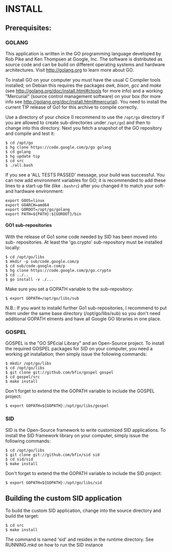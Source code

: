 INSTALL
=======

Prerequisites:
--------------

### GOLANG

This application is written in the GO programming language developed
by Rob Pike and Ken Thompsen at Google, Inc. The software is distributed
as source code and can be build on different operating systems and hardware
architectures. Visit <http://golang.org> to learn more about GO.

To install GO on your computer you must have the usual C Compiler tools
installed; on Debian this requires the packages *awk*, *bison*, *gcc* and
*make* (see <http://golang.org/doc/install.html#ctools> for more info) and a
working "Mercurial" (source control management software) on your box (for more
info see <http://golang.org/doc/install.html#mercurial>). You need to install
the current TIP release of Go1 for this archive to compile correctly.

Use a directory of your choice (I recommend to use the `/opt/go` directory
if you are allowed to create sub-directories under `/opt/go`) and then to
change into this directory. Next you fetch a snapshot of the GO
repository and compile and test it:

	$ cd /opt/go
	$ hg clone https://code.google.com/p/go golang
	$ cd golang
	$ hg update tip
	$ cd src
	$ ./all.bash

If you see a 'ALL TESTS PASSED' message, your build was successful. You can
now add environment variables for GO; it is recommended to add these lines
to a start-up file (like `.bashrc`) after you changed it to match your soft-
and hardware environment:

	export GOOS=linux
	export GOARCH=amd64
	export GOROOT=/opt/go/golang
	export PATH=${PATH}:${GOROOT}/bin
	
#### GO1 sub-repositories

With the release of Go1 some code needed by SID has been moved into sub-
repositories. At least the 'go.crypto' sub-repository must be installed
locally:

	$ cd /opt/go/libs
	$ mkdir -p sub/code.google.com/p
	$ cd sub/code.google.com/p
	$ hg clone https://code.google.com/p/go.crypto
	$ cd ../..
	$ go install -v ./... 

Make sure you set a GOPATH variable to the sub-repository:

	$ export GOPATH=/opt/go/libs/sub
	
N.B.: If you want to instalkl further Go1 sub-repositories, I recommend to
put them under the same base directory (/opt/go/libs/sub) so you don't need
additional GOPATH elments and have all Google GO libraries in one place.

### GOSPEL

GOSPEL is the "GO SPEcial Library" and an Open-Source project. To install
the required GOSPEL packages for SID on your computer, you need a working
*git* installation; then simply issue the following commands:

	$ mkdir /opt/go/libs
	$ cd /opt/go/libs
	$ git clone git://github.com/bfix/gospel gospel
	$ cd gospel/src
	$ make install
	
Don't forget to extend the the GOPATH variable to include the GOSPEL project:

	$ export GOPATH=${GOPATH}:/opt/go/libs/gospel 

### SID

SID is the Open-Source framework to write customized SID applications. To
install the SID framework library on your computer, simply issue the
following commands:

	$ cd /opt/go/libs
	$ git clone git://github.com/bfix/sid sid
	$ cd sid/sid
	$ make install

Don't forget to extend the the GOPATH variable to include the SID project:

	$ export GOPATH=${GOPATH}:/opt/go/libs/sid 

Building the custom SID application
-----------------------------------

To build the custom SID application, change into the source directory and
build the target:

	$ cd src
	$ make install

The command is named 'sid' and resides in the runtime directory. See
RUNNING.mkd on how to run the SID instance
